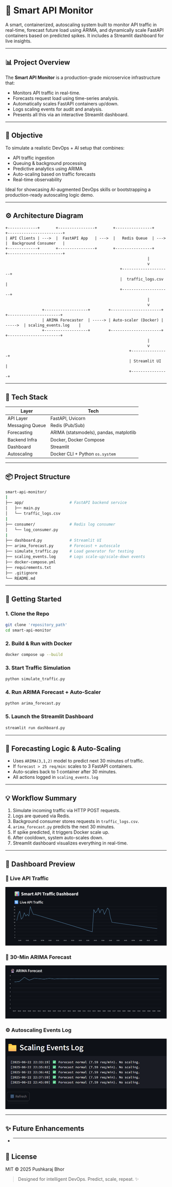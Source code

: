 # 🚀 Smart API Monitor

A smart, containerized, autoscaling system built to monitor API traffic in real-time, forecast future load using ARIMA, and dynamically scale FastAPI containers based on predicted spikes. It includes a Streamlit dashboard for live insights.

---

## 📊 Project Overview

The **Smart API Monitor** is a production-grade microservice infrastructure that:

- Monitors API traffic in real-time.
- Forecasts request load using time-series analysis.
- Automatically scales FastAPI containers up/down.
- Logs scaling events for audit and analysis.
- Presents all this via an interactive Streamlit dashboard.

---

## 🚀 Objective

To simulate a realistic DevOps + AI setup that combines:

- API traffic ingestion
- Queuing & background processing
- Predictive analytics using ARIMA
- Auto-scaling based on traffic forecasts
- Real-time observability

Ideal for showcasing AI-augmented DevOps skills or bootstrapping a production-ready autoscaling logic demo.

---

## ⚙️ Architecture Diagram

```text
+-------------+       +----------------+       +----------------+       +------------------------+
| API Clients | --->  |  FastAPI App   | --->  |   Redis Queue  | --->  |  Background Consumer   |
+-------------+       +----------------+       +----------------+       +------------------------+
                                                              |
                                                              v
                                                  +---------------------+
                                                  |  traffic_logs.csv   |
                                                  +---------------------+
                                                              |
                                                              v
                +-------------------+        +----------------------+         +-----------------------+
                | ARIMA Forecaster  | -----> | Auto-scaler (Docker) | ----->  | scaling_events.log    |
                +-------------------+        +----------------------+         +-----------------------+
                                                              |
                                                              v
                                                      +----------------+
                                                      | Streamlit UI   |
                                                      +----------------+
```

---

## 🧰 Tech Stack

| Layer           | Tech                                    |
| --------------- | --------------------------------------- |
| API Layer       | FastAPI, Uvicorn                        |
| Messaging Queue | Redis (Pub/Sub)                         |
| Forecasting     | ARIMA (statsmodels), pandas, matplotlib |
| Backend Infra   | Docker, Docker Compose                  |
| Dashboard       | Streamlit                               |
| Autoscaling     | Docker CLI + Python `os.system`         |

---

## 📦 Project Structure

```bash
smart-api-monitor/
|
├── app/                    # FastAPI backend service
│   ├── main.py
│   └── traffic_logs.csv
|
├── consumer/               # Redis log consumer
│   └── log_consumer.py
|
├── dashboard.py            # Streamlit UI
├── arima_forecast.py       # Forecast + autoscale
├── simulate_traffic.py     # Load generator for testing
├── scaling_events.log      # Logs scale-up/scale-down events
├── docker-compose.yml
├── requirements.txt
├── .gitignore
└── README.md
```

---

## 🚪 Getting Started

### 1. Clone the Repo

```bash
git clone 'repository_path'
cd smart-api-monitor
```

### 2. Build & Run with Docker

```bash
docker compose up --build
```

### 3. Start Traffic Simulation

```bash
python simulate_traffic.py
```

### 4. Run ARIMA Forecast + Auto-Scaler

```bash
python arima_forecast.py
```

### 5. Launch the Streamlit Dashboard

```bash
streamlit run dashboard.py
```

---

## 🔢 Forecasting Logic & Auto-Scaling

- Uses `ARIMA(3,1,2)` model to predict next 30 minutes of traffic.
- If `forecast > 25 req/min`: scales to 3 FastAPI containers.
- Auto-scales back to 1 container after 30 minutes.
- All actions logged in `scaling_events.log`

---

## 💡 Workflow Summary

1. Simulate incoming traffic via HTTP POST requests.
2. Logs are queued via Redis.
3. Background consumer stores requests in `traffic_logs.csv`.
4. `arima_forecast.py` predicts the next 30 minutes.
5. If spike predicted, it triggers Docker scale up.
6. After cooldown, system auto-scales down.
7. Streamlit dashboard visualizes everything in real-time.

---

## 📘 Dashboard Preview

### 🔄 Live API Traffic

![Live Traffic Graph](screenshots/Smart-API-Dashboard.png)

### 🔮 30-Min ARIMA Forecast

![Forecast Graph](screenshots/ARIMA.png)

### ⚙️ Autoscaling Events Log

![Scaling Events](screenshots/Scaling-Events-Log.png)

---

## ✨ Future Enhancements

- ***

## 📄 License

MIT © 2025 Pushkaraj Bhor

> Designed for intelligent DevOps. Predict, scale, repeat. ✨
